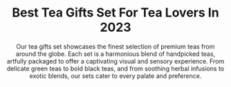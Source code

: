 ---
layout: post
title: Best Tea Gifts Set For Tea Lovers In 2023
subtitle: Our tea gifts set showcases the finest selection of premium teas from around the globe. Each set is a harmonious blend of handpicked teas, artfully packaged to offer a captivating visual and sensory experience. From delicate green teas to bold black teas, and from soothing herbal infusions to exotic blends, our sets cater to every palate and preference.
header-img: "img/post/2023/09/copied/tea-gift-set.jpg"
header-style: text
permalink: "/tea-gifts-set/"
catalog: true
tags:
  - Recipients 
  - Men
---     